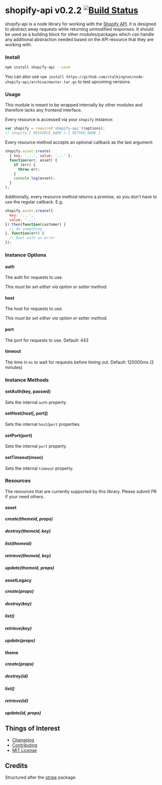 # shopify-api v0.2.2 [![Build Status](https://secure.travis-ci.org/ctalkington/node-shopify-api.png?branch=master)](http://travis-ci.org/ctalkington/node-shopify-api)

shopify-api is a node library for working with the [Shopify API](http://docs.shopify.com/api). It is designed to abstract away requests while returning unmodified responses. It should be used as a building block for other modules/packages which can handle any additional abstraction needed based on the API resource that they are working with.

### Install

```bash
npm install shopify-api --save
```

You can also use `npm install https://github.com/ctalkington/node-shopify-api/archive/master.tar.gz` to test upcoming versions.

### Usage

This module is meant to be wrapped internally by other modules and therefore lacks any frontend interface.

Every resource is accessed via your `shopify` instance:

```js
var shopify = require('shopify-api')(options);
// shopify.{ RESOURCE_NAME }.{ METHOD_NAME }
```

Every resource method accepts an optional callback as the last argument:

```js
shopify.asset.create(
  { key: '...', value: '...' },
  function(err, asset) {
    if (err) {
      throw err;
    }
    console.log(asset);
  }
);
```

Additionally, every resource method returns a promise, so you don't have to use the regular callback. E.g.

```js
shopify.asset.create({
  key: '...',
  value: '...'
}).then(function(customer) {
  // do something
}, function(err) {
  // Deal with an error
});
```
### Instance Options

#### auth

The auth for requests to use.

*This must be set either via option or setter method.*

#### host

The host for requests to use.

*This must be set either via option or setter method.*

#### port

The port for requests to use. Default: 443

#### timeout

The time in `ms` to wait for requests before timing out. Default: 120000ms (2 minutes)

### Instance Methods

#### setAuth(key, passwd)

Sets the internal `auth` property.

#### setHost(host[, port])

Sets the internal `host`/`port` properties.

#### setPort(port)

Sets the internal `port` property.

#### setTimeout(msec)

Sets the internal `timeout` property.

### Resources

The resources that are currently supported by this library. Please submit PR if your need others.

#### asset

##### create(themeid, props)

##### destroy(themeid, key)

##### list(themeid)

##### retrieve(themeid, key)

##### update(themeid, props)

#### assetLegacy

##### create(props)

##### destroy(key)

##### list()

##### retrieve(key)

##### update(props)

#### theme

##### create(props)

##### destroy(id)

##### list()

##### retrieve(id)

##### update(id, props)

## Things of Interest

- [Changelog](https://github.com/ctalkington/node-shopify-api/releases)
- [Contributing](https://github.com/ctalkington/node-shopify-api/blob/master/CONTRIBUTING.md)
- [MIT License](https://github.com/ctalkington/node-shopify-api/blob/master/LICENSE-MIT)

## Credits

Structured after the [stripe](https://npmjs.org/package/stripe) package.
